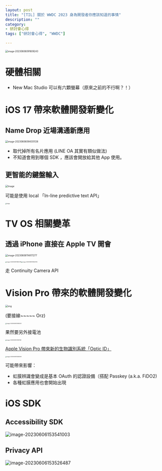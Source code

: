```yaml
---
layout: post
title: "[TIL] 關於 WWDC 2023 身為開發者你應該知道的事情"
description: ""
category: 
- 研討會心得
tags: ["研討會心得", "WWDC"]

---
```


<img src="../images/2022/image-20230606091609243.png" alt="image-20230606091609243" style="zoom:50%;" />



# 硬體相關

- New Mac Studio 可以有六顆螢幕（原來之前的不行啊？！）



# iOS 17 帶來軟體開發新變化

## Name Drop 近場溝通新應用

<img src="../images/2022/image-20230606094035126.png" alt="image-20230606094035126" style="zoom:50%;" />

- 取代掉所有名片應用  (LINE OA 其實有類似做法)
- 不知道會用到哪個 SDK ，應該會開放給其他 App 使用。

## 更智能的鍵盤輸入

<img src="../images/2022/Fx4FSq7agAcNbt-.jpeg" alt="Image" style="zoom:50%;" />

可能是使用 local 「In-line predictive text API」

<img src="../images/2022/Fx5KdSaXsAEbLut.jpeg" alt="Image" style="zoom:25%;" />



# TV OS 相關變革

## 透過 iPhone 直接在 Apple TV 開會

<img src="../images/2022/image-20230606114817277.png" alt="image-20230606114817277" style="zoom:50%;" />

<img src="../images/2022/image-20230606114820316.png" alt="image-20230606114820316" style="zoom:25%;" /><img src="../images/2022/image-20230606114822745.png" alt="image-20230606114822745" style="zoom:25%;" />

走 Continuity Camera API



# Vision Pro 帶來的軟體開發變化

<img src="../images/2022/1ff61211-3c75-459c-a1fc-f34dd00423dd.jpeg" alt="img" style="zoom:50%;" />

(要接線~~~~~  Orz)

<img src="../images/2022/image-20230606120805201.png" alt="image-20230606120805201" style="zoom:25%;" />

果然要另外接電池

<img src="../images/2022/image-20230606121309156.png" alt="image-20230606121309156" style="zoom:25%;" />



[Apple Vision Pro 帶來新的生物識別系統「Optic ID」](https://chinese.engadget.com/apple-vision-pro-headset-will-use-your-eyes-to-sign-in-with-optic-id-193956176.html)

<img src="../images/2022/image-20230606151548290.png" alt="image-20230606151548290" style="zoom:25%;" />

可能帶來影響：

- 虹膜辨識會變成是基本 OAuth 的認證設備（搭配 Passkey (a.k.a. FiDO2)
- 各種虹膜應用也會開始出現





# iOS SDK

## Accessibility SDK

![image-20230606153541003](../images/2022/image-20230606153541003.png) 

## Privacy API

![image-20230606153526487](../images/2022/image-20230606153526487.png)
